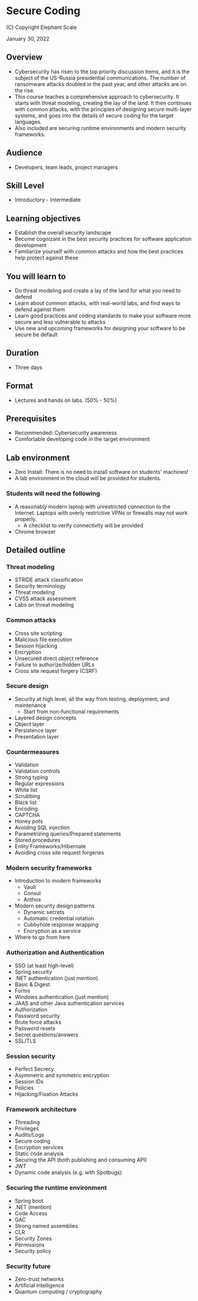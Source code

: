 # Secure Coding

(C) Copyright Elephant Scale

January 30, 2022

## Overview

* Cybersecurity has risen to the top priority discussion items, and it is the subject of the US-Russia presidential communications.
  The number of ransomware attacks doubled in the past year, and other attacks are on the rise.
* This course teaches a comprehensive approach to cybersecurity. It starts with threat modeling, creating the lay of the land.
  It then continues with common attacks, with the principles of designing secure multi-layer systems, and goes into the details
  of secure coding for the target languages.
* Also included are securing runtime environments and modern security frameworks.

## Audience
* Developers, team leads, project managers

## Skill Level
* Introductory - Intermediate

## Learning objectives

* Establish the overall security landscape
* Become cognizant in the best security practices for software application development
* Familiarize yourself with common attacks and how the best practices help protect against these

## You will learn to
* Do threat modeling and create a lay of the land for what you need to defend
* Learn about common attacks, with real-world labs, and find ways to defend against them
* Learn good practices and coding standards to make your software more secure and less vulnerable to attacks
* Use new and upcoming frameworks for designing your software to be secure be default


## Duration
* Three days

## Format
* Lectures and hands on labs. (50% - 50%)

## Prerequisites
* Recommended: Cybersecurity awareness
* Comfortable developing code in the target environment


## Lab environment
* Zero Install: There is no need to install software on students' machines!
* A lab environment in the cloud will be provided for students.

### Students will need the following
* A reasonably modern laptop with unrestricted connection to the Internet. Laptops with overly restrictive VPNs or firewalls may not work properly.
    * A checklist to verify connectivity will be provided
* Chrome browser

## Detailed outline

### Threat modeling
* STRIDE attack classification
* Security terminology
* Threat modeling
* CVSS attack assessment
* Labs on threat modeling

### Common attacks
* Cross site scripting
* Malicious file execution
* Session hijacking
* Encryption
* Unsecured direct object reference
* Failure to authorize/hidden URLs
* Cross site request forgery (CSRF)

### Secure design

* Security at high level, all the way from testing, deployment, and maintenance
  * Start from non-functional requirements
* Layered design concepts
* Object layer
* Persistence layer
* Presentation layer

### Countermeasures

* Validation
* Validation controls
* Strong typing
* Regular expressions
* White list
* Scrubbing
* Black list
* Encoding
* CAPTCHA
* Honey pots
* Avoiding SQL injection
* Parametrizing queries/Prepared statements
* Stored procedures
* Entity Frameworks/Hibernate
* Avoiding cross site request forgeries

### Modern security frameworks
* Introduction to modern frameworks
  * Vault
  * Consul
  * Anthos
* Modern security design patterns
  * Dynamic secrets
  * Automatic credential rotation
  * Cubbyhole response wrapping
  * Encryption as a service
* Where to go from here

### Authorization and Authentication
* SSO (at least high-level)
* Spring security
* .NET authentication (just mention)
* Basic & Digest
* Forms
* Windows authentication (just mention)
* JAAS and other Java authentication services
* Authorization
* Password security
* Brute force attacks
* Password resets
* Secret questions/answers
* SSL/TLS

### Session security
* Perfect Secrecy
* Asymmetric and symmetric encryption
* Session IDs
* Policies
* Hijacking/Fixation Attacks

### Framework architecture
* Threading
* Privileges
* Audits/Logs
* Secure coding
* Encryption services
* Static code analysis
* Securing the API (both publishing and consuming API)
* JWT
* Dynamic code analysis (e.g. with Spotbugs)

### Securing the runtime environment
* Spring boot
* .NET (mention)
* Code Access
* GAC
* Strong named assemblies
* CLR
* Security Zones
* Permissions
* Security policy
  
### Security future
* Zero-trust networks
* Artificial intelligence
* Quantum computing / cryptography